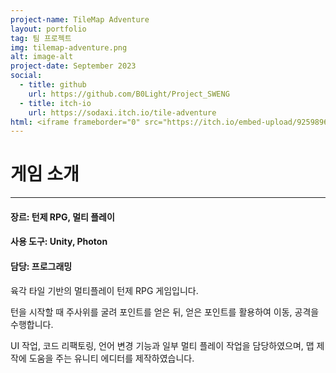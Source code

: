```yaml
---
project-name: TileMap Adventure
layout: portfolio
tag: 팀 프로젝트
img: tilemap-adventure.png
alt: image-alt
project-date: September 2023
social:
  - title: github
    url: https://github.com/B0Light/Project_SWENG
  - title: itch-io
    url: https://sodaxi.itch.io/tile-adventure
html: <iframe frameborder="0" src="https://itch.io/embed-upload/9259896" allowfullscreen="" width="1080" height="720"><a href="https://sodaxi.itch.io/tile-adventure">Play TileMapAdventure on itch.io</a></iframe>
---
```

# 게임 소개
---
#### 장르: 턴제 RPG, 멀티 플레이
#### 사용 도구: Unity, Photon
#### 담당: 프로그래밍



육각 타일 기반의 멀티플레이 턴제 RPG 게임입니다.

턴을 시작할 때 주사위를 굴려 포인트를 얻은 뒤, 얻은 포인트를 활용하여 이동, 공격을 수행합니다.

UI 작업, 코드 리팩토링, 언어 변경 기능과 일부 멀티 플레이 작업을 담당하였으며, 맵 제작에 도움을 주는 유니티 에디터를 제작하였습니다.

